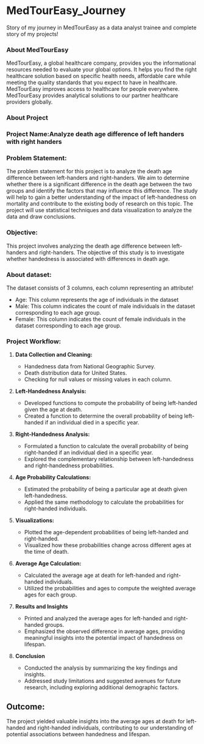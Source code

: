 # MedTourEasy_Journey
Story of my journey in MedTourEasy as a data analyst trainee and complete story of my projects!

### About MedTourEasy
MedTourEasy, a global healthcare company, provides you the informational resources needed to evaluate your global options. It helps you find the right healthcare solution based on specific health needs, affordable care while meeting the quality standards that you expect to have in healthcare. MedTourEasy improves access to healthcare for people everywhere. MedTourEasy provides analytical solutions to our partner healthcare providers globally.

### About Project
### Project Name:Analyze death age difference of left handers with right handers

### Problem Statement:
The problem statement for this project is to analyze the death age difference between left-handers and right-handers. We aim to determine whether there is 
a significant difference in the death age between the two groups and identify the factors that may influence this difference. The study will help to gain a 
better understanding of the impact of left-handedness on mortality and contribute to the existing body of research on this topic. The project will use 
statistical techniques and data visualization to analyze the data and draw conclusions.

### Objective:
This project involves analyzing the death age difference between left-handers 
and right-handers. The objective of this study is to investigate whether 
handedness is associated with differences in death age.

### About dataset:
The dataset consists of 3 columns, each column representing an attribute!

- Age: This column represents the age of individuals in the dataset
- Male: This column indicates the count of male individuals in the dataset corresponding to each age group.
- Female: This column indicates the count of female individuals in the dataset corresponding to each age group.

### Project Workflow:
1. **Data Collection and Cleaning:**
   -  Handedness data from National Geographic Survey.
   -  Death distribution data for United States.
   -  Checking for null values or missing values in each column.
  
1. **Left-Handedness Analysis:**
   - Developed functions to compute the probability of being left-handed given the age at death.
   - Created a function to determine the overall probability of being left-handed if an individual died in a specific year.
  
1. **Right-Handedness Analysis:**
   - Formulated a function to calculate the overall probability of being right-handed if an individual died in a specific year.
   - Explored the complementary relationship between left-handedness and right-handedness probabilities.
  
1. **Age Probability Calculations:**
   - Estimated the probability of being a particular age at death given left-handedness.
   - Applied the same methodology to calculate the probabilities for right-handed individuals.
  
1. **Visualizations:**
   - Plotted the age-dependent probabilities of being left-handed and right-handed.
   - Visualized how these probabilities change across different ages at the time of death.
  
1. **Average Age Calculation:**
   - Calculated the average age at death for left-handed and right-handed individuals.
   - Utilized the probabilities and ages to compute the weighted average ages for each group.

1. **Results and Insights**
   - Printed and analyzed the average ages for left-handed and right-handed groups.
   - Emphasized the observed difference in average ages, providing meaningful insights into the potential impact of handedness on lifespan.
  
1. **Conclusion**
   - Conducted the analysis by summarizing the key findings and insights.
   - Addressed study limitations and suggested avenues for future research, including exploring additional demographic factors.

## Outcome:
The project yielded valuable insights into the average ages at death for left-handed and right-handed individuals, 
contributing to our understanding of potential associations between handedness and lifespan. 
      



